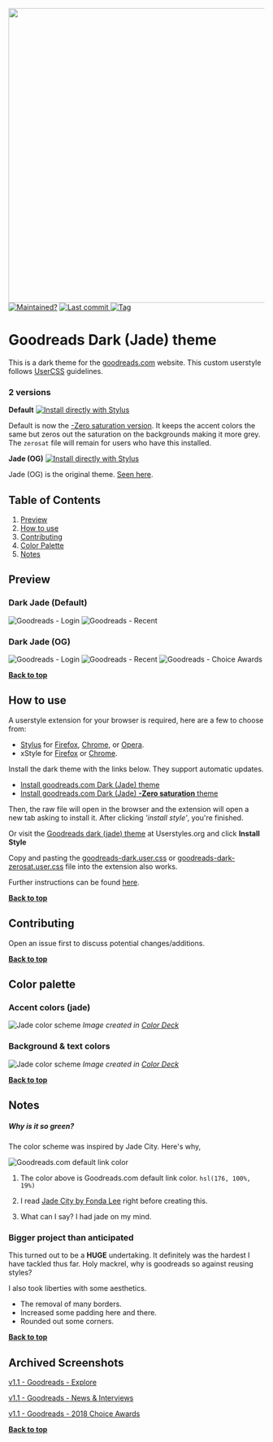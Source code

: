 <p align="left">
  <img width=580px src="images/logo.svg">
  <br>
  <a style="display: inline-block" href="https://github.com/obscuredetour/goodreads-dark/">
    <img alt="Maintained?" src="https://img.shields.io/maintenance/yes/2019.svg?colorB=hsl%28165%2C%2042%25%2C%2035%25%29">
  </a>
  <a href="https://github.com/obscuredetour/goodreads-dark/commits/master">
    <img alt="Last commit" src="https://img.shields.io/github/last-commit/obscuredetour/goodreads-dark.svg?colorB=hsl%28165%2C%2042%25%2C%2035%25%29">
  </a>
  <a href="https://github.com/obscuredetour/goodreads-dark/tags">
    <img alt="Tag" src="https://img.shields.io/github/tag/obscuredetour/goodreads-dark.svg?colorB=hsl%28165%2C%2042%25%2C%2035%25%29&label=version">
  </a>
</p>

# Goodreads Dark (Jade) theme
This is a dark theme for the [goodreads.com](https://www.goodreads.com) website. This custom userstyle follows [UserCSS](https://github.com/openstyles/stylus/wiki/UserCSS) guidelines.

### 2 versions
**Default**
[![Install directly with Stylus](https://img.shields.io/badge/Install%20directly%20with-Stylus-285959.svg)](https://github.com/obscuredetour/goodreads-dark/raw/master/goodreads-dark.user.css)

Default is now the [-Zero saturation version](#dark-jade-default). It keeps the accent colors the same but zeros out the saturation on the backgrounds making it more grey. The `zerosat` file will remain for users who have this installed.

**Jade (OG)**
[![Install directly with Stylus](https://img.shields.io/badge/Install%20directly%20with-Stylus-285959.svg)](https://github.com/obscuredetour/goodreads-dark/raw/master/goodreads-dark-og.user.css)

Jade (OG) is the original theme. [Seen here](#dark-jade-og).

## Table of Contents

1. [Preview](#preview)
2. [How to use](#how-to-use)
3. [Contributing](#contributing)
4. [Color Palette](#color-palette)
5. [Notes](#notes)

## Preview

### Dark Jade (Default)
![Goodreads - Login](images/ss-gr-login-zs.png)
![Goodreads - Recent](images/ss-gr-recent-zerosat.png)

### Dark Jade (OG)
![Goodreads - Login](images/ss-gr-login-og.png)
![Goodreads - Recent](images/ss-gr-recent.png)
![Goodreads - Choice Awards](images/ss-gr-2018-choice.png)



**[Back to top](#table-of-contents)**

## How to use

A userstyle extension for your browser is required, here are a few to choose from:

- [Stylus](https://github.com/openstyles/stylus) for [Firefox](https://addons.mozilla.org/en-US/firefox/addon/styl-us/), [Chrome](https://chrome.google.com/webstore/detail/stylus/clngdbkpkpeebahjckkjfobafhncgmne?hl=en), or [Opera](https://addons.opera.com/en-gb/extensions/details/stylus/).
- xStyle for [Firefox](https://addons.mozilla.org/firefox/addon/xstyle/) or [Chrome](https://chrome.google.com/webstore/detail/xstyle/hncgkmhphmncjohllpoleelnibpmccpj).

Install the dark theme with the links below. They support automatic updates.

- [Install goodreads.com Dark (Jade) theme](https://github.com/obscuredetour/goodreads-dark/raw/master/goodreads-dark.user.css)
- [Install goodreads.com Dark (Jade) **-Zero saturation** theme](https://github.com/obscuredetour/goodreads-dark/raw/master/goodreads-dark-zerosat.user.css)

Then, the raw file will open in the browser and the extension will open a new tab asking to install it. After clicking *'install style'*, you're finished.

Or visit the [Goodreads dark (jade) theme](https://userstyles.org/styles/166991/goodreads-dark-jade-theme) at Userstyles.org and click **Install Style**

Copy and pasting the [goodreads-dark.user.css](https://github.com/obscuredetour/goodreads-dark/raw/master/goodreads-dark.user.css) or [goodreads-dark-zerosat.user.css](https://github.com/obscuredetour/goodreads-dark/raw/master/goodreads-dark-zerosat.user.css) file into the extension also works.

Further instructions can be found [here](https://github.com/openstyles/stylus/wiki/UserCSS#usercss-file).

**[Back to top](#table-of-contents)**

## Contributing

Open an issue first to discuss potential changes/additions.

**[Back to top](#table-of-contents)**

## Color palette

### Accent colors (jade)
![Jade color scheme](images/jade-palette.png)
*Image created in [Color Deck](https://color.obscuredetour.com)*

### Background & text colors
![Jade color scheme](images/jade-palette_bkg-txt.png)
*Image created in [Color Deck](https://color.obscuredetour.com)*

**[Back to top](#table-of-contents)**

## Notes

##### Why is it so green?

The color scheme was inspired by Jade City. Here's why,

![Goodreads.com default link color](images/og-jade_default-gr-link.png)

  1. The color above is Goodreads.com default link color. `hsl(176, 100%, 19%)`

  2. I read [Jade City by Fonda Lee](https://www.goodreads.com/book/show/34606064-jade-city) right before creating this.

  3. What can I say? I had jade on my mind.

### Bigger project than anticipated

This turned out to be a **HUGE** undertaking. It definitely was the hardest I have tackled thus far. Holy mackrel, why is goodreads so against reusing styles?

I also took liberties with some aesthetics.
- The removal of many borders.
- Increased some padding here and there.
- Rounded out some corners.

**[Back to top](#table-of-contents)**

## Archived Screenshots

[v1.1 - Goodreads - Explore](https://raw.githubusercontent.com/obscuredetour/goodreads-dark/master/images/ss_v1.1-gr-explore.png)

[v1.1 - Goodreads - News & Interviews](https://raw.githubusercontent.com/obscuredetour/goodreads-dark/master/images/ss_v1.1-gr-news.png)

[v1.1 - Goodreads - 2018 Choice Awards](https://raw.githubusercontent.com/obscuredetour/goodreads-dark/master/images/ss_v1.1-gr-2018-choice.png)

**[Back to top](#table-of-contents)**